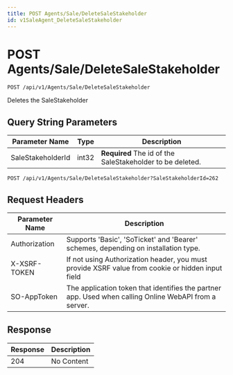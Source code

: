 ```yaml
---
title: POST Agents/Sale/DeleteSaleStakeholder
id: v1SaleAgent_DeleteSaleStakeholder
---
```


# POST Agents/Sale/DeleteSaleStakeholder

```http
POST /api/v1/Agents/Sale/DeleteSaleStakeholder
```

Deletes the SaleStakeholder







## Query String Parameters

| Parameter Name | Type |  Description |
|----------------|------|--------------|
| SaleStakeholderId | int32 | **Required** The id of the SaleStakeholder to be deleted. |

```http
POST /api/v1/Agents/Sale/DeleteSaleStakeholder?SaleStakeholderId=262
```


## Request Headers

| Parameter Name | Description |
|----------------|-------------|
| Authorization  | Supports 'Basic', 'SoTicket' and 'Bearer' schemes, depending on installation type. |
| X-XSRF-TOKEN   | If not using Authorization header, you must provide XSRF value from cookie or hidden input field |
| SO-AppToken | The application token that identifies the partner app. Used when calling Online WebAPI from a server. |


## Response


| Response | Description |
|----------------|-------------|
| 204 | No Content |